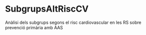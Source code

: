 # SubgrupsAltRiscCV
Anàlisi dels subgrups segons el risc cardiovascular en les RS sobre prevenció primària amb AAS
